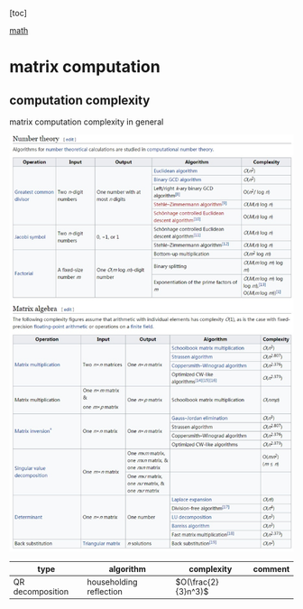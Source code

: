 
[toc]

[math](./math.md)

# matrix computation

## computation complexity
<span id="matrix-computation-complexity"></span>

matrix computation complexity in general

![Computational_complexity_of_mathematical_operations](./data/Computational_complexity_of_mathematical_operations.jpg)

|type|algorithm|complexity|comment|
|---|---|---|---|
|QR decomposition|householding reflection|$O(\frac{2}{3}n^3)$||